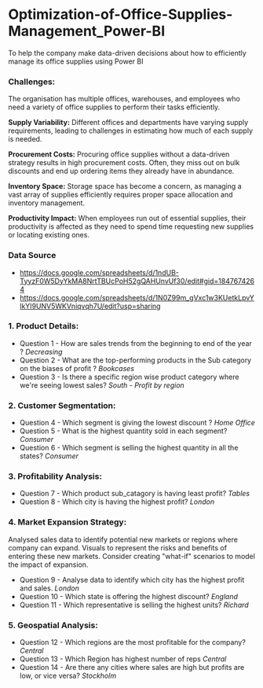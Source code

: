 # Optimization-of-Office-Supplies-Management_Power-BI
To help the company make data-driven decisions about how to efficiently manage its office supplies using Power BI

### Challenges:
The organisation has multiple offices, warehouses, and employees who need a variety of office supplies to perform their tasks efficiently.

**Supply Variability:** Different offices and departments have varying supply requirements, leading to challenges in estimating how much of each supply is needed.

**Procurement Costs:** Procuring office supplies without a data-driven strategy results in high procurement costs. Often, they miss out on bulk discounts and end up
                       ordering items they already have in abundance.

**Inventory Space:** Storage space has become a concern, as managing a vast array of supplies efficiently requires proper space allocation and inventory management.

**Productivity Impact:** When employees run out of essential supplies, their productivity is affected as they need to spend time requesting new supplies or locating 
                         existing ones.

### Data Source
- https://docs.google.com/spreadsheets/d/1ndUB-TyyzF0W5DyYkMA8NrtTBUcPoH52gQAHUnvUf30/edit#gid=1847674264
- https://docs.google.com/spreadsheets/d/1N0Z99m_gVxc1w3KUetkLpvYlkYI9UNV5WKVniqvqh7U/edit?usp=sharing

### 1. Product Details:
- Question 1 -  How are sales trends from the beginning to end of the year ?
*Decreasing*
- Question 2 - What are the top-performing products in the Sub category on the biases of profit ?
*Bookcases*
- Question 3 - Is there a specific region wise product category where we're seeing lowest sales?
*South - Profit by region*

### 2. Customer Segmentation:
- Question 4 - Which segment is giving the lowest discount ?
*Home Office*
- Question 5 - What is the highest quantity sold in each segment?
*Consumer*
- Question 6 - Which segment is selling the highest quantity in all the states?
*Consumer*

### 3. Profitability Analysis:
- Question 7 - Which product sub_catagory is having least profit?
*Tables*
- Question 8 - Which city is having the highest profit?
*London*

### 4. Market Expansion Strategy:
Analysed sales data to identify potential new markets or regions where company can expand.
Visuals to represent the risks and benefits of entering these new markets.
Consider creating "what-if" scenarios to model the impact of expansion.

- Question 9 - Analyse data to identify which city has the highest profit and sales.
*London*
- Question 10 - Which state is offering the highest discount?
*England*
- Question 11 - Which representative is selling the highest units?
*Richard*

### 5. Geospatial Analysis:
- Question 12 - Which regions are the most profitable for the company?
*Central*
- Question 13 - Which Region has highest number of reps
*Central*
- Question 14 - Are there any cities where sales are high but profits are low, or vice versa?
*Stockholm*
